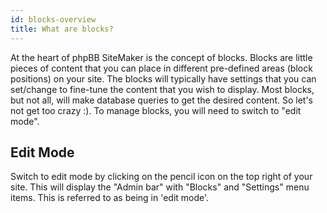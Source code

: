 ```yaml
---
id: blocks-overview
title: What are blocks?
---
```


At the heart of phpBB SiteMaker is the concept of blocks. Blocks are little pieces of content that you can place in different pre-defined areas (block positions) on your site.
The blocks will typically have settings that you can set/change to fine-tune the content that you wish to display.
Most blocks, but not all, will make database queries to get the desired content. So let's not get too crazy :).
To manage blocks, you will need to switch to "edit mode".

## Edit Mode
Switch to edit mode by clicking on the pencil icon on the top right of your site.
This will display the "Admin bar" with "Blocks" and "Settings" menu items. This is referred to as being in 'edit mode'.
